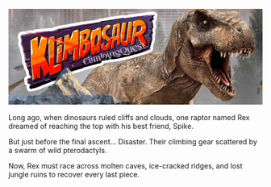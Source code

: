 ![My Photo](game_art_work.jpg)

Long ago, when dinosaurs ruled cliffs and clouds, one raptor named Rex dreamed of reaching the top with his best friend, Spike.

But just before the final ascent…
Disaster. Their climbing gear scattered by a swarm of wild pterodactyls.

Now, Rex must race across molten caves, ice-cracked ridges, and lost jungle ruins to recover every last piece.